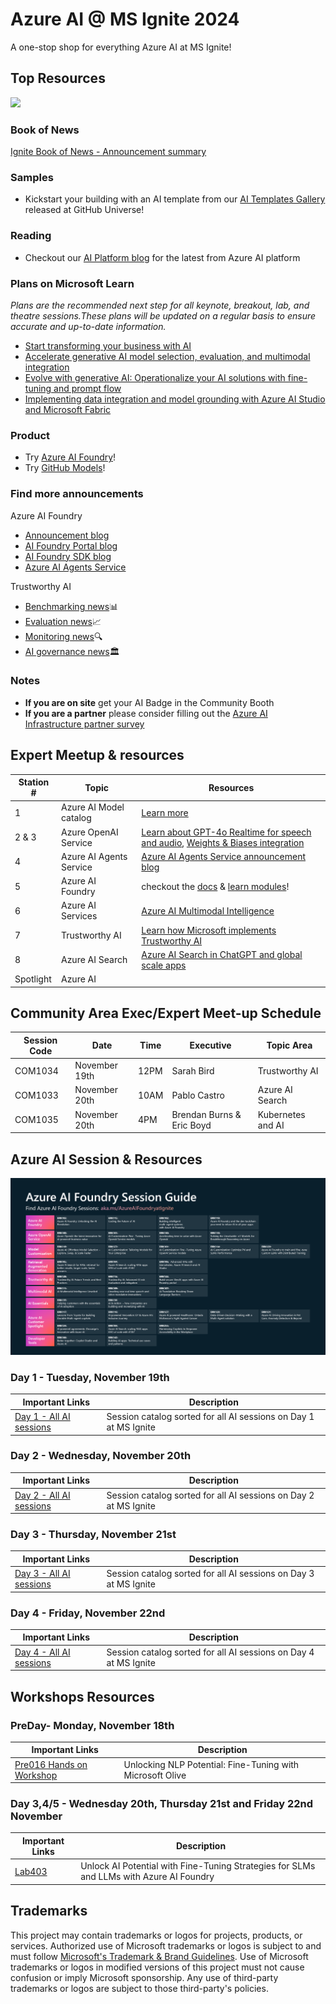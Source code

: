 # Azure AI @ MS Ignite 2024
A one-stop shop for everything Azure AI at MS Ignite!
## Top Resources
[![](https://dcbadge.vercel.app/api/server/ByRwuEEgH4)](https://aka.ms/build/discord)

### Book of News
[Ignite Book of News - Announcement summary](https://news.microsoft.com/ignite-2024-book-of-news/)

### Samples
- Kickstart your building with an AI template from our [AI Templates Gallery](https://azure.github.io/ai-app-templates/) released at GitHub Universe!
### Reading
- Checkout our [AI Platform blog](https://techcommunity.microsoft.com/t5/ai-ai-platform-blog/bg-p/AIPlatformBlog) for the latest from Azure AI platform
### Plans on Microsoft Learn 
*Plans are the recommended next step for all keynote, breakout, lab, and theatre sessions.These plans will be updated on a regular basis to ensure accurate and up-to-date information.*
- [Start transforming your business with AI](https://aka.ms/StartTransformingBizAI)
- [Accelerate generative AI model selection, evaluation, and multimodal integration](https://aka.ms/ADAI_OptlGenAIMod_Plan)
- [Evolve with generative AI: Operationalize your AI solutions with fine-tuning and prompt flow](https://aka.ms/ADAI_OpGenAISols_Plan)
- [Implementing data integration and model grounding with Azure AI Studio and Microsoft Fabric](https://aka.ms/ADAI_DevGenAIExp_Plan)
### Product 
- Try [Azure AI Foundry](https://aka.ms/azureaistudio)!
- Try [GitHub Models](https://github.com/marketplace/models)!
### Find more announcements
Azure AI Foundry
- [Announcement blog](https://aka.ms/Ignite24/blog/AIStack)
- [AI Foundry Portal blog](https://aka.ms/AzureAIFoundryportalIgnite2024Blog)
- [AI Foundry SDK blog](https://aka.ms/AzureAIFoundrySDKAnnouncement)
- [Azure AI Agents Service](https://aka.ms/AzureAI_Agents_Blog)

Trustworthy AI
- [Benchmarking news](https://aka.ms/Ignite2024/GenAIBenchmarking)📊
- [Evaluation news](https://aka.ms/Ignite2024/GenAIEvaluations)📈
- [Monitoring news](https://aka.ms/Ignite2024/GenAIMonitoring)🔍
- [AI governance news](aka.ms/Ignite2024/AIreports)🏛️
### Notes
- **If you are on site** get your AI Badge in the Community Booth
- **If you are a partner** please consider filling out the [Azure AI Infrastructure partner survey](https://aka.ms/AzureInfra/AIPartnerFeedback) 

## Expert Meetup & resources


| Station # |   Topic     |  Resources   |
| --------- | ----------- | ------------ | 
| 1         |  Azure AI Model catalog | [Learn more](https://www.youtube.com/watch?v=cfkrgVJ40pQ&pp=ygUWYXp1cmUgYWkgbW9kZWwgY2F0YWxvZw%3D%3D)  |
| 2 & 3     |  Azure OpenAI Service | [Learn about GPT-4o Realtime for speech and audio](https://www.youtube.com/watch?v=n4R1LWvqa1k&pp=ygUUYXV6cmUgb3BlbmFpIHNlcnZpY2U%3D), [Weights & Biases integration](https://aka.ms/WBFineTuningCollaboration) |
| 4         |  Azure AI Agents Service  | [Azure AI Agents Service announcement blog](https://aka.ms/AzureAI_Agents_Blog) |
| 5         |  Azure AI Foundry | checkout the [docs](https://learn.microsoft.com/en-us/azure/ai-studio/) & [learn modules](https://learn.microsoft.com/en-us/plans/3nd0bokgng58no)! |
| 6         |  Azure AI Services | [Azure AI Multimodal Intelligence](https://aka.ms/mmi-launch-blog) | 
| 7         |  Trustworthy AI    | [Learn how Microsoft implements Trustworthy AI](https://www.youtube.com/watch?v=YrEeonwWZJU)|
| 8         |  Azure AI Search    | [Azure AI Search in ChatGPT and global scale apps](https://www.youtube.com/watch?v=NVp9jiMDdXc) | 
| Spotlight |  Azure AI            | | 

## Community Area Exec/Expert Meet-up Schedule

| Session Code | Date | Time | Executive | Topic Area |
| ------------ | ---  | ---  | ---------  | ---------- |
| COM1034 | November 19th | 12PM | Sarah Bird | Trustworthy AI | 
| COM1033 | November 20th | 10AM | Pablo Castro | Azure AI Search |
| COM1035 | November 20th | 4PM | Brendan Burns & Eric Boyd | Kubernetes and AI |





## Azure AI Session & Resources
![Microsoft Ignite Foundry sessions](./img/image002.png)

### Day 1 - Tuesday, November 19th 
| Important Links   | Description |                   
| ------- | ---------------------------------------------------------------------------|
| [Day 1 - All AI sessions](https://ignite.microsoft.com/en-US/sessions/BRKFP372?source=sessions) | Session catalog sorted for all AI sessions on Day 1 at MS Ignite | 
### Day 2 - Wednesday, November 20th
| Important Links   | Description |
| ------- | ---------------------------------------------------------------------------|
| [Day 2 - All AI sessions](https://ignite.microsoft.com/en-US/sessions?day=2024-11-20&end=1439&filter=topic%2FlogicalValue%3EAI) |  Session catalog sorted for all AI sessions on Day 2 at MS Ignite |
### Day 3 - Thursday, November 21st
| Important Links   | Description |
| ------- | ---------------------------------------------------------------------------|
| [Day 3 - All AI sessions](https://ignite.microsoft.com/en-US/sessions?day=2024-11-21&end=1439&filter=topic%2FlogicalValue%3EAI) |  Session catalog sorted for all AI sessions on Day 3 at MS Ignite |
### Day 4 - Friday, November 22nd
| Important Links   | Description |
| ------- | ---------------------------------------------------------------------------|
| [Day 4 - All AI sessions](https://ignite.microsoft.com/en-US/sessions?day=2024-11-22&end=1259&filter=topic%2FlogicalValue%3EAI) |  Session catalog sorted for all AI sessions on Day 4 at MS Ignite |

## Workshops Resources 

### PreDay- Monday, November 18th 
| Important Links   | Description |                   
| ------- | ---------------------------------------------------------------------------|
| [Pre016 Hands on Workshop](https://aka.ms/ignite/pre016) | Unlocking NLP Potential: Fine-Tuning with Microsoft Olive  | 
### Day 3,4/5 - Wednesday 20th, Thursday 21st and Friday 22nd November
| Important Links   | Description |
| ------- | ---------------------------------------------------------------------------|
| [Lab403](./decks/LAB403-IGNITE2024.pdf) |  Unlock AI Potential with Fine-Tuning Strategies for SLMs and LLMs with Azure AI Foundry |

## Trademarks

This project may contain trademarks or logos for projects, products, or services. Authorized use of Microsoft 
trademarks or logos is subject to and must follow 
[Microsoft's Trademark & Brand Guidelines](https://www.microsoft.com/en-us/legal/intellectualproperty/trademarks/usage/general).
Use of Microsoft trademarks or logos in modified versions of this project must not cause confusion or imply Microsoft sponsorship.
Any use of third-party trademarks or logos are subject to those third-party's policies.

